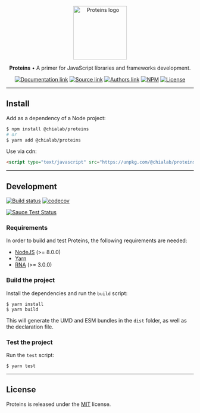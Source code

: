 <p align="center">
    <a href="https://www.chialab.io/p/proteins">
        <img alt="Proteins logo" width="144" height="144" src="https://raw.githack.com/chialab/proteins/master/logo.svg" />
    </a>
</p>

<p align="center">
  <strong>Proteins</strong> • A primer for JavaScript libraries and frameworks development.
</p>

<p align="center">
    <a href="https://www.chialab.io/p/proteins"><img alt="Documentation link" src="https://img.shields.io/badge/Docs-chialab.io-lightgrey.svg?style=flat-square"></a>
    <a href="https://github.com/chialab/proteins"><img alt="Source link" src="https://img.shields.io/badge/Source-GitHub-lightgrey.svg?style=flat-square"></a>
    <a href="https://www.chialab.it"><img alt="Authors link" src="https://img.shields.io/badge/Authors-Chialab-lightgrey.svg?style=flat-square"></a>
    <a href="https://www.npmjs.com/package/@chialab/proteins"><img alt="NPM" src="https://img.shields.io/npm/v/@chialab/proteins.svg?style=flat-square"></a>
    <a href="https://github.com/chialab/proteins/blob/master/LICENSE"><img alt="License" src="https://img.shields.io/npm/l/@chialab/proteins.svg?style=flat-square"></a>
</p>

---

## Install

Add as a dependency of a Node project:

```sh
$ npm install @chialab/proteins
# or
$ yarn add @chialab/proteins
```

Use via cdn:
```html
<script type="text/javascript" src="https://unpkg.com/@chialab/proteins"></script>
```

---

## Development

[![Build status](https://github.com/chialab/proteins/workflows/Main/badge.svg)](https://github.com/chialab/proteins/actions?query=workflow%3ABuild)
[![codecov](https://codecov.io/gh/chialab/proteins/branch/master/graph/badge.svg)](https://codecov.io/gh/chialab/proteins)


[![Sauce Test Status](https://saucelabs.com/browser-matrix/chialab-sl-014.svg)](https://app.saucelabs.com/u/chialab-sl-014)



### Requirements

In order to build and test Proteins, the following requirements are needed:
* [NodeJS](https://nodejs.org/) (>= 8.0.0)
* [Yarn](https://yarnpkg.com)
* [RNA](https://github.com/chialab/rna-cli) (>= 3.0.0)

### Build the project

Install the dependencies and run the `build` script:
```
$ yarn install
$ yarn build
```

This will generate the UMD and ESM bundles in the `dist` folder, as well as the declaration file.

### Test the project

Run the `test` script:

```
$ yarn test
```

---

## License

Proteins is released under the [MIT](https://github.com/chialab/proteins/blob/master/LICENSE) license.
